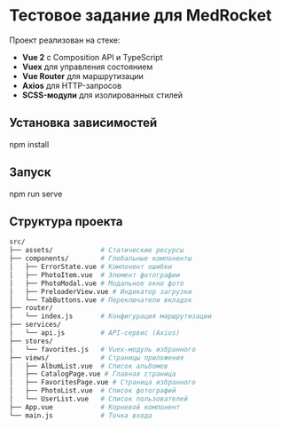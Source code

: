 # Тестовое задание для MedRocket

Проект реализован на стеке:
- **Vue 2** с Composition API и TypeScript
- **Vuex** для управления состоянием
- **Vue Router** для маршрутизации
- **Axios** для HTTP-запросов
- **SCSS-модули** для изолированных стилей

## Установка зависимостей
npm install

## Запуск
npm run serve

## Структура проекта
```bash
src/
├── assets/            # Статические ресурсы
├── components/        # Глобальные компоненты
│   ├── ErrorState.vue # Компонент ошибки
│   ├── PhotoItem.vue  # Элемент фотографии
│   ├── PhotoModal.vue # Модальное окно фото
│   ├── PreloaderView.vue # Индикатор загрузки
│   └── TabButtons.vue # Переключатели вкладок
├── router/
│   └── index.js       # Конфигурация маршрутизации
├── services/
│   └── api.js         # API-сервис (Axios)
├── stores/
│   └── favorites.js   # Vuex-модуль избранного
├── views/             # Страницы приложения
│   ├── AlbumList.vue  # Список альбомов
│   ├── CatalogPage.vue # Главная страница
│   ├── FavoritesPage.vue # Страница избранного
│   ├── PhotoList.vue  # Список фотографий
│   └── UserList.vue   # Список пользователей
├── App.vue            # Корневой компонент
└── main.js            # Точка входа
